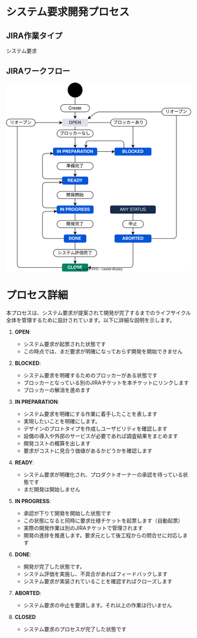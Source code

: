 # システム要求開発プロセス

## JIRA作業タイプ

システム要求

## JIRAワークフロー

![システム要求ワークフロー](../draw.io/jiraflow-requirement.drawio.svg)

# プロセス詳細

本プロセスは、システム要求が提案されて開発が完了するまでのライフサイクル全体を管理するために設計されています。以下に詳細な説明を示します。

1.  **OPEN**:
    *   システム要求が起票された状態です
    *   この時点では、まだ要求が明確になっておらず開発を開始できません

2.  **BLOCKED**:
    *   システム要求を明確するためのブロッカーがある状態です
    *   ブロッカーとなっている別のJIRAチケットを本チケットにリンクします
    *   ブロッカーの解消を進めます

3.  **IN PREPARATION**:
    *   システム要求を明確にする作業に着手したことを表します
    *   実現したいことを明確にします。
    *   デザインのプロトタイプを作成しユーザビリティを確認します
    *   設備の導入や外部のサービスが必要であれば調査結果をまとめます
    *   開発コストの概算を出します
    *   要求がコストに見合う価値があるかどうかを確認します

4.  **READY**:
    *   システム要求が明確化され、プロダクトオーナーの承認を待っている状態です
    *   まだ開発は開始しません

5.  **IN PROGRESS**:
    *   承認が下りて開発を開始した状態です
    *   この状態になると同時に要求仕様チケットを起票します（自動起票）
    *   実際の開発作業は別のJIRAチケットで管理されます
    *   開発の進捗を推進します。要求元として後工程からの問合せに対応します

6.  **DONE**:
    *   開発が完了した状態です。
    *   システム評価を実施し、不具合があればフィードバックします
    *   システム要求が実装されていることを確認すればクローズします

7.  **ABORTED**:
    *   システム要求の中止を要請します。それ以上の作業は行いません

8.  **CLOSED**
    *   システム要求のプロセスが完了した状態です